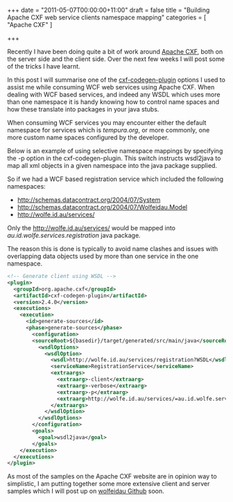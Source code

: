 +++
date = "2011-05-07T00:00:00+11:00"
draft = false
title = "Building Apache CXF web service clients namespace mapping"
categories = [ "Apache CXF" ]

+++

Recently I have been doing quite a bit of work around [Apache CXF](http://cxf.apache.org/), both on the server side and the client side. Over the next few weeks I will post some of the tricks I have learnt.


In this post I will summarise one of the [cxf-codegen-plugin](http://cxf.apache.org/docs/maven-cxf-codegen-plugin-wsdl-to-java.html) options I used to assist me while consuming WCF web services using Apache CXF. When dealing with WCF based services, and indeed any WSDL which uses more than one namespace it is handy knowing how to control name spaces and how these translate into packages in your java stubs.

When consuming WCF services you may encounter either the default namespace for services which is _tempura.org_, or more commonly, one more custom name spaces configured by the developer.

Below is an example of using selective namespace mappings by specifying the -p option in the cxf-codegen-plugin. This switch instructs wsdl2java to map all xml objects in a given namespace into the java package supplied.

So if we had a WCF based registration service which included the following namespaces:
* http://schemas.datacontract.org/2004/07/System
* http://schemas.datacontract.org/2004/07/Wolfeidau.Model
* http://wolfe.id.au/services/

Only the  http://wolfe.id.au/services/ would be mapped into _au.id.wolfe.services.registration_ java package.

The reason this is done is typically to avoid name clashes and issues with overlapping data objects used by more than one service in the one namespace.

```xml
<!-- Generate client using WSDL -->
<plugin>
  <groupId>org.apache.cxf</groupId>
  <artifactId>cxf-codegen-plugin</artifactId>
  <version>2.4.0</version>
  <executions>
    <execution>
      <id>generate-sources</id>
      <phase>generate-sources</phase>
        <configuration>
        <sourceRoot>${basedir}/target/generated/src/main/java</sourceRoot>
          <wsdlOptions>
            <wsdlOption>
              <wsdl>http://wolfe.id.au/services/registration?WSDL</wsdl>
              <serviceName>RegistrationService</serviceName>
              <extraargs>
                <extraarg>-client</extraarg>
                <extraarg>-verbose</extraarg>
                <extraarg>-p</extraarg>
                <extraarg>http://wolfe.id.au/services/=au.id.wolfe.services.registration</extraarg>
              </extraargs>
            </wsdlOption>
          </wsdlOptions>
        </configuration>
        <goals>
          <goal>wsdl2java</goal>
        </goals>
    </execution>
  </executions>
</plugin>
```

As most of the samples on the Apache CXF website are in opinion way to simplistic, I am putting together some more extensive client and server samples which I will post up on [wolfeidau Github](http://github.com/wolfeidau) soon.
